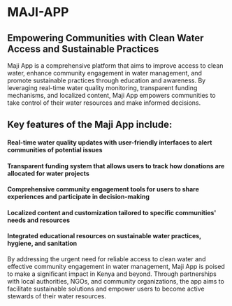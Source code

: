 # MAJI-APP
## Empowering Communities with Clean Water Access and Sustainable Practices
Maji App is a comprehensive platform that aims to improve access to clean water, enhance community engagement in water management, and promote sustainable practices through education and awareness. By leveraging real-time water quality monitoring, transparent funding mechanisms, and localized content, Maji App empowers communities to take control of their water resources and make informed decisions.

## Key features of the Maji App include:
#### Real-time water quality updates with user-friendly interfaces to alert communities of potential issues
#### Transparent funding system that allows users to track how donations are allocated for water projects
#### Comprehensive community engagement tools for users to share experiences and participate in decision-making
#### Localized content and customization tailored to specific communities' needs and resources
#### Integrated educational resources on sustainable water practices, hygiene, and sanitation

By addressing the urgent need for reliable access to clean water and effective community engagement in water management, Maji App is poised to make a significant impact in Kenya and beyond. Through partnerships with local authorities, NGOs, and community organizations, the app aims to facilitate sustainable solutions and empower users to become active stewards of their water resources.

